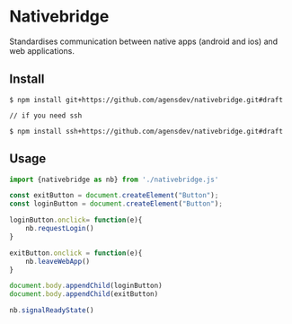 # Nativebridge

Standardises communication between native apps (android and ios) and web applications.

## Install

```
$ npm install git+https://github.com/agensdev/nativebridge.git#draft

// if you need ssh

$ npm install ssh+https://github.com/agensdev/nativebridge.git#draft
```

## Usage

```js
import {nativebridge as nb} from './nativebridge.js'

const exitButton = document.createElement("Button");
const loginButton = document.createElement("Button");

loginButton.onclick= function(e){
    nb.requestLogin()
}

exitButton.onclick = function(e){
    nb.leaveWebApp()
}

document.body.appendChild(loginButton)
document.body.appendChild(exitButton)

nb.signalReadyState()

```